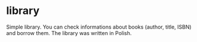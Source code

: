 # library
Simple library. You can check informations about books (author, title, ISBN) and borrow them. The library was written in Polish.
